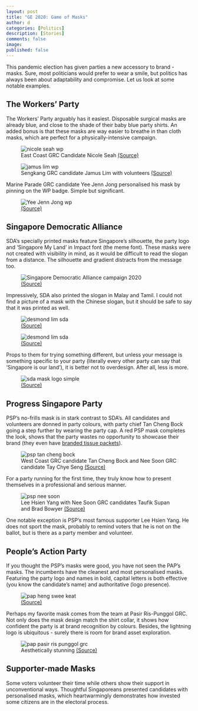 ```yaml
---
layout: post
title: "GE 2020: Game of Masks"
author: d
categories: [Politics]
description: [Stories]
comments: false
image: 
published: false
---
```


This pandemic election has given parties a new accessory to brand - masks. Sure, most politicians would prefer to wear a smile, but politics has always been about adaptability and compromise. Let us look at some notable examples.

<h2>The Workers’ Party</h2>
The Workers’ Party arguably has it easiest. Disposable surgical masks are already blue, and close to the shade of their baby blue party shirts. An added bonus is that these masks are way easier to breathe in than cloth masks, which are perfect for a physically-intensive campaign.  

<figure>
<img src="https://i.imgur.com/47bjd3L.jpg" alt="nicole seah wp">
<figcaption>East Coast GRC Candidate Nicole Seah <a href="https://www.facebook.com/workersparty/photos/a.178893152127276/3641489165867640" target="_blank">(Source)</a></figcaption>
</figure>

<figure>
<img src="https://i.imgur.com/evQABYw.jpg" alt="jamus lim wp">
<figcaption>Sengkang GRC candidate Jamus Lim with volunteers <a href="https://www.facebook.com/jamusjlim/photos/a.114054826894198/150570739909273" target="_blank">(Source)</a></figcaption>
</figure>

Marine Parade GRC candidate Yee Jenn Jong personalised his mask by pinning on the WP badge. Simple but significant. 

<figure>
<img src="https://i.imgur.com/dpvxmXI.jpg" alt="Yee Jenn Jong wp">
<figcaption><a href="https://www.facebook.com/yeejj.wp/photos/a.870393186361790/3106372386097181" target="_blank">(Source)</a></figcaption>
</figure>

<h2>Singapore Democratic Alliance</h2>
SDA’s specially printed masks feature Singapore’s silhouette, the party logo and ‘Singapore My Land’ in Impact font (the meme font). These masks were not created with visibility in mind, as it would be difficult to read the slogan from a distance. The silhouette and gradient distracts from the message too. 

<figure>
<img src="https://i.imgur.com/dqOaS2c.jpg" alt="Singapore Democratic Alliance campaign 2020">
<figcaption><a href="https://www.facebook.com/SDANewsPage/photos/a.629319754649825/629324067982727" target="_blank">(Source)</a></figcaption>
</figure>

Impressively, SDA also printed the slogan in Malay and Tamil. I could not find a picture of a mask with the Chinese slogan, but it should be safe to say that it was printed as well.

<figure>
<img src="https://i.imgur.com/mU4KspD.jpg" alt="desmond lim sda">
<figcaption><a href="https://www.facebook.com/SDANewsPage/photos/a.629319754649825/629320191316448" target="_blank">(Source)</a></figcaption>
</figure>

<figure>
<img src="https://i.imgur.com/HDchavw.jpg" alt="desmond lim sda">
<figcaption><a href="https://www.facebook.com/pkms.org.sg/photos/a.681799068558109/4126826227388692" target="_blank">(Source)</a></figcaption>
</figure>

Props to them for trying something different, but unless your message is something specific to your party (literally every other party can say that ‘Singapore is our land’), it is better not to overdesign. After all, less is more. 

<figure>
<img src="https://i.imgur.com/avuSlbH.jpg" alt="sda mask logo simple">
<figcaption><a href="https://www.facebook.com/SDANewsPage/photos/a.629319754649825/629323914649409" target="_blank">(Source)</a></figcaption>
</figure>

<h2>Progress Singapore Party</h2>
PSP’s no-frills mask is in stark contrast to SDA’s. All candidates and volunteers are donned in party colours, with party chief Tan Cheng Bock going a step further by wearing the party cap. A red PSP mask completes the look, shows that the party wastes no opportunity to showcase their brand (they even have <a href="https://www.facebook.com/pspwestcoast/photos/a.149276493427065/149279536760094" target="_blank">branded tissue packets</a>). 

<figure>
<img src="https://i.imgur.com/KFkjQur.jpg" alt="psp tan cheng bock">
<figcaption>West Coast GRC candidate Tan Cheng Bock and Nee Soon GRC candidate Tay Chye Seng <a href="https://www.facebook.com/pspneesoon/photos/a.109471034144026/123291996095263" target="_blank">(Source)</a></figcaption>
</figure>

For a party running for the first time, they truly know how to present themselves in a professional and serious manner. 

<figure>
<img src="https://i.imgur.com/anJBlHq.jpg" alt="psp nee soon">
<figcaption>Lee Hsien Yang with Nee Soon GRC candidates Taufik Supan and Brad Bowyer <a href="https://www.facebook.com/pspneesoon/photos/a.109471034144026/123291849428611" target="_blank">(Source)</a></figcaption>
</figure>

One notable exception is PSP’s most famous supporter Lee Hsien Yang. He does not sport the mask, probably to remind voters that he is not on the ballot, but is there as a party member and volunteer.

<h2>People’s Action Party</h2>
If you thought the PSP’s masks were good, you have not seen the PAP’s masks. The incumbents have the cleanest and most personalised masks. Featuring the party logo and names in bold, capital letters is both effective (you know the candidate’s name) and authoritative (logo presence). 

<figure>
<img src="https://i.imgur.com/WFr4O61.jpg" alt="pap heng swee keat">
<figcaption><a href="https://www.tnp.sg/news/singapore/workers-party-should-make-clear-if-it-will-accept-ncmp-seats-heng" target="_blank">(Source)</a></figcaption>
</figure>

Perhaps my favorite mask comes from the team at Pasir Ris-Punggol GRC. Not only does the mask design match the shirt collar, it shows how confident the party is at brand recognition by colours. Besides, the lightning logo is ubiquitous - surely there is room for brand asset exploration. 

<figure>
<img src="https://i.imgur.com/C7qFe9X.png" alt="pap pasir ris punggol grc">
<figcaption>Aesthetically stunning <a href="https://www.facebook.com/MrTeoCheeHean/videos/584857215567197/" target="_blank">(Source)</a></figcaption>
</figure>

<h2>Supporter-made Masks</h2>
Some voters volunteer their time while others show their support in unconventional ways. Thoughtful Singaporeans presented candidates with personalised masks, which heartwarmingly demonstrates how invested some citizens are in the electoral process.

